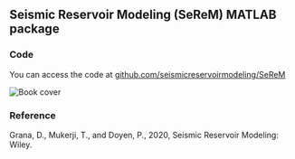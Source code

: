 ## Seismic Reservoir Modeling (SeReM) MATLAB package

### Code
You can access the code at
<a href="https://github.com/seismicreservoirmodeling/SeReM"> github.com/seismicreservoirmodeling/SeReM </a>

<img src="Cover.jpg" alt="Book cover">

### Reference

Grana, D., Mukerji, T., and Doyen, P., 2020, Seismic Reservoir Modeling: Wiley. 
